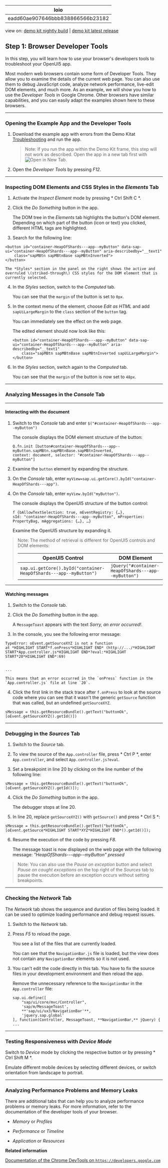 <!-- loioeadd60ae907646bbb838866566b23182 -->

| loio |
| -----|
| eadd60ae907646bbb838866566b23182 |

<div id="loio">

view on: [demo kit nightly build](https://openui5nightly.hana.ondemand.com/#/topic/eadd60ae907646bbb838866566b23182) | [demo kit latest release](https://openui5.hana.ondemand.com/#/topic/eadd60ae907646bbb838866566b23182)</div>

## Step 1: Browser Developer Tools

In this step, you will learn how to use your browser's developers tools to troubleshoot your OpenUI5 app.

Most modern web browsers contain some form of Developer Tools. They allow you to examine the details of the current web page. You can also use them to debug JavaScript code, analyze network performance, live-edit DOM elements, and much more. As an example, we will show you how to use the *Developer Tools* in Google Chrome. Other browsers have similar capabilities, and you can easily adapt the examples shown here to these browsers.

***

<a name="loioeadd60ae907646bbb838866566b23182__section_hkm_s4f_vz"/>

### Opening the Example App and the Developer Tools

1.  Download the example app with errors from the Demo Kitat [Troubleshooting](https://openui5.hana.ondemand.com/explored.html#/sample/sap.ui.core.tutorial.troubleshooting.01/preview) and run the app.

    > Note:
    > If you run the app within the Demo Kit frame, this step will not work as described. Open the app in a new tab first with ![Open in New Tab](loioebdf48e5efdb48a5a1f24dea972b4c41_LowRes.png).
    > 
    > 

2.  Open the *Developer Tools* by pressing *F12*.


***

<a name="loioeadd60ae907646bbb838866566b23182__section_xmw_w4f_vz"/>

### Inspecting DOM Elements and CSS Styles in the *Elements* Tab

1.  Activate the *Inspect Element* mode by pressing * Ctrl Shift C *.

2.  Click the *Do Something* button in the app.

    The DOM tree in the *Elements* tab highlights the button's DOM element. Depending on which part of the button \(icon or text\) you clicked, different HTML tags are highlighted.

3.  Search for the following line:

```
<button id="container-HeapOfShards---app--myButton" data-sap-ui="container-HeapOfShards---app--myButton" aria-describedby="__text1"
	class="sapMBtn sapMBtnBase sapMBtnInverted">
</button>
```

    The *Styles* section in the panel on the right shows the active and overruled \(striked-through\) CSS styles for the DOM element that is currently selected.

4.  In the *Styles* section, switch to the *Computed* tab.

    You can see that the `margin` of the button is set to `0px`.

5.  In the context menu of the element, choose *Edit as HTML* and add `sapUiLargeMargin` to the `class` section of the `button` tag.

    You can immediately see the effect on the web page.

    The edited element should now look like this:

    ```
    <button id="container-HeapOfShards---app--myButton" data-sap-ui="container-HeapOfShards---app--myButton" aria-describedby="__text1"
    	class="sapMBtn sapMBtnBase sapMBtnInverted sapUiLargeMargin">
    </button>
    ```

6.  In the *Styles* section, switch again to the *Computed* tab.

    You can see that the `margin` of the button is now set to `48px`.


***

<a name="loioeadd60ae907646bbb838866566b23182__section_bjt_qqf_vz"/>

### Analyzing Messages in the *Console* Tab

***

#### Interacting with the document

1.  Switch to the *Console* tab and enter `$("#container-HeapOfShards---app--myButton")`

    The console displays the DOM element structure of the button:

    ```
    Q.fn.init [button#container-HeapOfShards---app--myButton.sapMBtn.sapMBtnBase.sapMBtnInverted, 
    context: document, selector: "#container-HeapOfShards---app--myButton"]
    ```

2.  Examine the `button` element by expanding the structure.

3.  On the *Console* tab, enter `myView=sap.ui.getCore().byId("container-HeapOfShards---app")`.

4.  On the *Console* tab, enter `myView.byId("myButton")`.

    The console displays the OpenUI5 structure of the button control:

    ```
    f {bAllowTextSelection: true, mEventRegistry: {…}, 
    sId: "container-HeapOfShards---app--myButton", mProperties: PropertyBag, mAggregations: {…}, …}
    ```

    Examine the OpenUI5 structure by expanding it.


> Note:
> The method of retrieval is different for OpenUI5 controls and DOM elements:
> 
> | OpenUI5 Control|DOM Element|
> |----------------|-----------|
> | `sap.ui.getCore().byId("container-HeapOfShards---app--myButton")` | `jQuery("#container-HeapOfShards---app--myButton")` |
> 
> 

***

#### Watching messages

1.  Switch to the *Console* tab.

2.  Click the *Do Something* button in the app.

    A `MessageToast` appears with the text *Sorry, an error occurred!*.

3.  In the console, you see the following error message:

```
TypeError: oEvent.getSourceXYZ is not a function
at *HIGHLIGHT START*f.onPress*HIGHLIGHT END* (http://.../*HIGHLIGHT START*App.controller.js*HIGHLIGHT END*?eval:*HIGHLIGHT START*20*HIGHLIGHT END*:69)


...
```

    This means that an error occurred in the `onPress` function in the `App.controller.js` file at line `20`.

4.  Click the first link in the stack trace after `f.onPress` to look at the source code where you can see that it wasn't the generic `getSource` function that was called, but an undefined `getSourceXYZ`.

```
sMessage = this.getResourceBundle().getText("buttonOk", [oEvent.getSourceXYZ().getId()])
```


***

<a name="loioeadd60ae907646bbb838866566b23182__section_rdm_rqf_vz"/>

### Debugging in the *Sources* Tab

1.  Switch to the *Source* tab.

2.  To view the source of the `App.controller` file, press * Ctrl P *, enter `App.controller`, and select `App.controller.js?eval`.

3.  Set a breakpoint in line 20 by clicking on the line number of the following line:

```
sMessage = this.getResourceBundle().getText("buttonOk", [oEvent.getSourceXYZ().getId()]);
```

4.  Click the *Do Something* button in the app.

    The debugger stops at line 20.

5.  In line 20, replace `getSourceXYZ()` with `getSource()` and press * Ctrl S *:

```
sMessage = this.getResourceBundle().getText("buttonOk", [oEvent.getSource*HIGHLIGHT START*XYZ*HIGHLIGHT END*().getId()]);
```

6.  Resume the execution of the code by pressing *F8*.

    The message toast is now displayed on the web page with the following message: *"HeapOfShards---app--myButton" pressed* 


> Note:
> You can also use the *Pause on exception* button and select *Pause on caught exceptions* on the top right of the *Sources* tab to pause the execution before an exception occurs without setting breakpoints.
> 
> 

***

<a name="loioeadd60ae907646bbb838866566b23182__section_ej5_sqf_vz"/>

### Checking the *Network* Tab

The *Network* tab shows the sequence and duration of files being loaded. It can be used to optimize loading performance and debug request issues.

1.  Switch to the *Network* tab.

2.  Press *F5* to reload the page.

    You see a list of the files that are currently loaded.

    You can see that the `NavigationBar.js` file is loaded, but the view does not contain any `NavigationBar` elements so it is not used.

3.  You can't edit the code directly in this tab. You have to fix the source files in your development environment and then reload the app.

    Remove the unnecessary reference to the `NavigationBar` in the `App.controller` file:

    ```
    sap.ui.define([
    	"sap/ui/core/mvc/Controller",
    	'sap/m/MessageToast',
    	**'sap/ui/ux3/NavigationBar'**,
    	'jquery.sap.global'
    ], function(Controller, MessageToast, **NavigationBar,** jQuery) {
    ...
    ```


***

<a name="loioeadd60ae907646bbb838866566b23182__section_tk3_5qf_vz"/>

### Testing Responsiveness with *Device Mode*

Switch to *Device* mode by clicking the respective button or by pressing * Ctrl Shift M *.

Emulate different mobile devices by selecting different devices, or switch orientation from landscape to portrait.

***

<a name="loioeadd60ae907646bbb838866566b23182__section_f1h_vqf_vz"/>

### Analyzing Performance Problems and Memory Leaks

There are additional tabs that can help you to analyze performance problems or memory leaks. For more information, refer to the documentation of the developer tools of your browser.

-   *Memory* or *Profiles*

-   *Performance* or *Timeline*

-   *Application* or *Resources*


**Related information**  


[Documentation of the Chrome DevTools on `https://developers.google.com`](https://developers.google.com/web/tools/chrome-devtools/)

